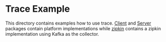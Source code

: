 # Trace Example

This directory contains examples how to use trace. [Client](https://github.com/pydio/go-os/tree/trace/trace/client) and [Server](https://github.com/pydio/go-os/tree/trace/trace/server) packages contain platform implementations while [zipkin](https://github.com/pydio/go-os/tree/trace/trace/zipkin) contains a zipkin implementation using Kafka as the collector.
